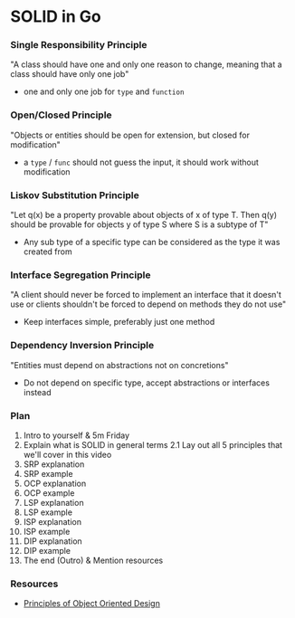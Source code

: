# SOLID in Go

### Single Responsibility Principle

"A class should have one and only one reason to change, meaning that a class should have only one job"

- one and only one job for `type` and `function`

### Open/Closed Principle

"Objects or entities should be open for extension, but closed for modification"

- a `type` / `func` should not guess the input, it should work without modification

### Liskov Substitution Principle

"Let q(x) be a property provable about objects of x of type T. Then q(y) should be provable
for objects y of type S where S is a subtype of T"

- Any sub  type of a specific type can be considered as the type it was created from

### Interface Segregation Principle

"A client should never be forced to implement an interface that it doesn't use or clients shouldn't be forced
to depend on methods they do not use"

- Keep interfaces simple, preferably just one method

### Dependency Inversion Principle

"Entities must depend on abstractions not on concretions"

- Do not depend on specific type, accept abstractions or interfaces instead

### Plan

1. Intro to yourself & 5m Friday
2. Explain what is SOLID in general terms
2.1 Lay out all 5 principles that we'll cover in this video
3. SRP explanation
4. SRP example
5. OCP explanation
6. OCP example
7. LSP explanation
8. LSP example
9. ISP explanation
10. ISP example
11. DIP explanation
12. DIP example
13. The end (Outro) & Mention resources

### Resources

- [Principles of Object Oriented Design](https://scotch.io/bar-talk/s-o-l-i-d-the-first-five-principles-of-object-oriented-design)
